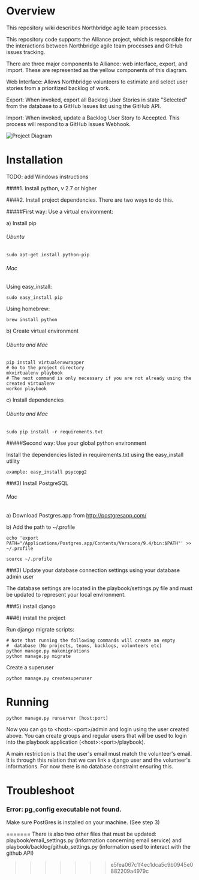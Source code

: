 Overview
========

This repository wiki describes Northbridge agile team processes.

This repository code supports the Alliance project, which is responsible for the interactions between Northbridge agile team processes and GitHub issues tracking.

There are three major components to Alliance: web interface, export, and import. These are represented as the yellow components of this diagram.

Web Interface: Allows Northbridge volunteers to estimate and select user stories from a prioritized backlog of work.

Export: When invoked, export all Backlog User Stories in state "Selected" from the database to a GitHub Issues list using the GitHub API.

Import: When invoked, update a Backlog User Story to Accepted. This process will respond to a GitHub Issues Webhook.

![Project Diagram](http://northbridgetech.org/images/alliance2.jpg)

Installation
============
TODO: add Windows instructions

####1. Install python, v 2.7 or higher

####2. Install project dependencies. There are two ways to do this.

#####First way: Use a virtual environment:

a) Install pip

###### Ubuntu
	
	sudo apt-get install python-pip
	
###### Mac

Using easy_install:
	
	sudo easy_install pip

Using homebrew:

	brew install python
	
b) Create virtual environment

###### Ubuntu and Mac
	
	pip install virtualenvwrapper
	# Go to the project directory
	mkvirtualenv playbook
	# The next command is only necessary if you are not already using the created virtualenv
	workon playbook

c) Install dependencies

###### Ubuntu and Mac

	sudo pip install -r requirements.txt

#####Second way: Use your global python environment

Install the dependencies listed in requirements.txt using the easy_install utility
	
	example: easy_install psycopg2


###3) Install PostgreSQL

###### Mac

a) Download Postgres.app from http://postgresapp.com/

b) Add the path to ~/.profile
	
	echo 'export PATH="/Applications/Postgres.app/Contents/Versions/9.4/bin:$PATH"' >> ~/.profile

	source ~/.profile

###3) Update your database connection settings using your database admin user

The database settings are located in the playbook/settings.py file and must be updated to represent your local environment. 

###5) install django

###6) install the project

Run django migrate scripts:

	# Note that running the following commands will create an empty
	#  database (No projects, teams, backlogs, volunteers etc)
	python manage.py makemigrations
	python manage.py migrate

Create a superuser

	python manage.py createsuperuser

Running
=======

	python manage.py runserver [host:port]


Now you can go to \<host\>:\<port\>/admin and login using the user created above. You can create groups and regular users that will be used to login into the playbook application (\<host\>:\<port\>/playbook).

A main restriction is that the user's email must match the volunteer's email. It is through this relation that we can link a django user and the volunteer's informations. For now there is no database constraint ensuring this.


Troubleshoot
============
### Error: pg_config executable not found.
	
Make sure PostGres is installed on your machine. (See step 3)

=======
There is also two other files that must be updated: playbook/email_settings.py (information concerning email service) and playbook/backlog/github_settings.py (information used to interact with the github API)
>>>>>>> e5fea067c1f4ec1dca5c9b0945e0882209a4979c
